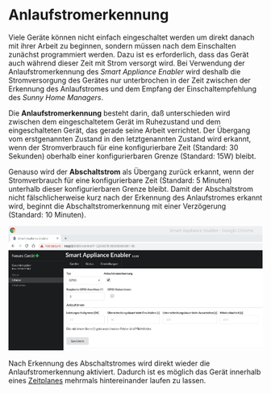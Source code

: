 # Anlaufstromerkennung

Viele Geräte können nicht einfach eingeschaltet werden um direkt danach mit ihrer Arbeit zu beginnen, sondern müssen nach dem Einschalten zunächst programmiert werden. Dazu ist es erforderlich, dass das Gerät auch während dieser Zeit mit Strom versorgt wird. Bei Verwendung der Anlaufstromerkennung des *Smart Appliance Enabler* wird deshalb die Stromversorgung des Gerätes nur unterbrochen in der Zeit zwischen der Erkennung des Anlaufstromes und dem Empfang der Einschaltempfehlung des *Sunny Home Managers*.

Die **Anlaufstromerkennung** besteht darin, daß unterschieden wird zwischen dem eingeschaltetem Gerät im Ruhezustand und dem eingeschalteten Gerät, das gerade seine Arbeit verrichtet. Der Übergang vom erstgenannten Zustand in den letztgenannten Zustand wird erkannt, wenn der Stromverbrauch für eine konfigurierbare Zeit (Standard: 30 Sekunden) oberhalb einer konfigurierbaren Grenze (Standard: 15W) bleibt.

Genauso wird der **Abschaltstrom** als Übergang zurück erkannt, wenn der Stromverbrauch für eine konfigurierbare Zeit (Standard: 5 Minuten) unterhalb dieser konfigurierbaren Grenze bleibt. Damit der Abschaltstrom nicht fälschlicherweise kurz nach der Erkennung des Anlaufstromes erkannt wird, beginnt die Abschaltstromerkennung mit einer Verzögerung (Standard: 10 Minuten).

![Anlaufstromerkennung](../pics/fe/Anlaufstromerkennung.png)

Nach Erkennung des Abschaltstromes wird direkt wieder die Anlaufstromerkennung aktiviert. Dadurch ist es möglich das Gerät innerhalb eines [Zeitplanes](Configuration_DE.md#Zeitpläne) mehrmals hintereinander laufen zu lassen.
